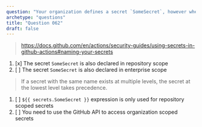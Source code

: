 ```yaml
---
question: "Your organization defines a secret `SomeSecret`, however when you reference that secret in a workflow using `${{ secrets.SomeSecret }}` it provides a different value than expected. What may be the reason for that?"
archetype: "questions"
title: "Question 062"
draft: false
---
```


> https://docs.github.com/en/actions/security-guides/using-secrets-in-github-actions#naming-your-secrets
1. [x] The secret `SomeSecret` is also declared in repository scope
1. [ ] The secret `SomeSecret` is also declared in enterprise scope
> If a secret with the same name exists at multiple levels, the secret at the lowest level takes precedence.
1. [ ] `${{ secrets.SomeSecret }}` expression is only used for repository scoped secrets
1. [ ] You need to use the GitHub API to access organization scoped secrets
